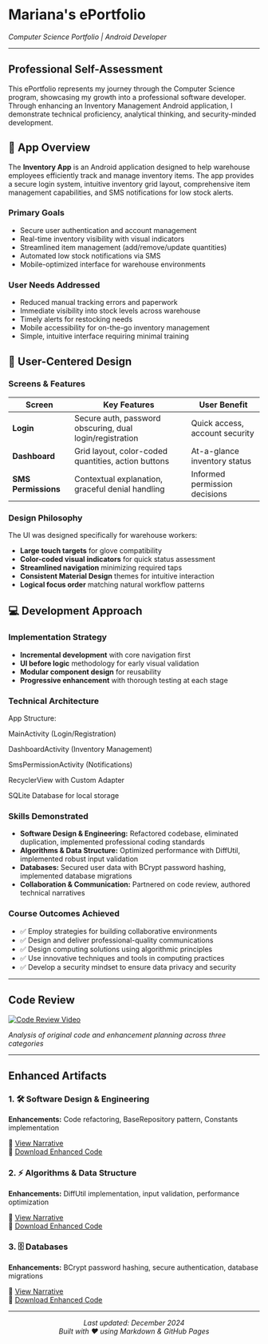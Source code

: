 # Mariana's ePortfolio
*Computer Science Portfolio | Android Developer*

---

## Professional Self-Assessment

This ePortfolio represents my journey through the Computer Science program, showcasing my growth into a professional software developer. Through enhancing an Inventory Management Android application, I demonstrate technical proficiency, analytical thinking, and security-minded development.

## 📱 App Overview

The **Inventory App** is an Android application designed to help warehouse employees efficiently track and manage inventory items. The app provides a secure login system, intuitive inventory grid layout, comprehensive item management capabilities, and SMS notifications for low stock alerts.

### Primary Goals
- Secure user authentication and account management
- Real-time inventory visibility with visual indicators
- Streamlined item management (add/remove/update quantities)
- Automated low stock notifications via SMS
- Mobile-optimized interface for warehouse environments

### User Needs Addressed
- Reduced manual tracking errors and paperwork
- Immediate visibility into stock levels across warehouse
- Timely alerts for restocking needs
- Mobile accessibility for on-the-go inventory management
- Simple, intuitive interface requiring minimal training

## 🎨 User-Centered Design

### Screens & Features

| Screen | Key Features | User Benefit |
|--------|-------------|-------------|
| **Login** | Secure auth, password obscuring, dual login/registration | Quick access, account security |
| **Dashboard** | Grid layout, color-coded quantities, action buttons | At-a-glance inventory status |
| **SMS Permissions** | Contextual explanation, graceful denial handling | Informed permission decisions |

### Design Philosophy

The UI was designed specifically for warehouse workers:
- **Large touch targets** for glove compatibility
- **Color-coded visual indicators** for quick status assessment
- **Streamlined navigation** minimizing required taps
- **Consistent Material Design** themes for intuitive interaction
- **Logical focus order** matching natural workflow patterns

## 💻 Development Approach

### Implementation Strategy
- **Incremental development** with core navigation first
- **UI before logic** methodology for early visual validation
- **Modular component design** for reusability
- **Progressive enhancement** with thorough testing at each stage

### Technical Architecture
App Structure:

MainActivity (Login/Registration)

DashboardActivity (Inventory Management)

SmsPermissionActivity (Notifications)

RecyclerView with Custom Adapter

SQLite Database for local storage


### Skills Demonstrated

- **Software Design & Engineering:** Refactored codebase, eliminated duplication, implemented professional coding standards
- **Algorithms & Data Structure:** Optimized performance with DiffUtil, implemented robust input validation  
- **Databases:** Secured user data with BCrypt password hashing, implemented database migrations
- **Collaboration & Communication:** Partnered on code review, authored technical narratives

### Course Outcomes Achieved

- ✅ Employ strategies for building collaborative environments
- ✅ Design and deliver professional-quality communications
- ✅ Design computing solutions using algorithmic principles
- ✅ Use innovative techniques and tools in computing practices
- ✅ Develop a security mindset to ensure data privacy and security

---

## Code Review

[![Code Review Video](https://img.shields.io/badge/Watch_Code_Review-Video-red?style=for-the-badge&logo=youtube)](https://youtu.be/ktiL2u_ch24)

*Analysis of original code and enhancement planning across three categories*

---

## Enhanced Artifacts

### 1. 🛠️ Software Design & Engineering

**Enhancements:** Code refactoring, BaseRepository pattern, Constants implementation  

📄 [View Narrative](https://github.com/MZornes2025/mobile-architect-and-programming/blob/main/Software%20Design%20%26%20Engineering%20Enhancement.docx)  
💾 [Download Enhanced Code](https://github.com/MZornes2025/mobile-architect-and-programming/blob/main/InventoryApp1%20Software%20Design%20%26%20Engineering%20Enhancement.rar)

### 2. ⚡ Algorithms & Data Structure  

**Enhancements:** DiffUtil implementation, input validation, performance optimization

📄 [View Narrative](https://github.com/MZornes2025/mobile-architect-and-programming/blob/main/Algorithms%20%26%20Data%20Structure%20Enhancement.docx)  
💾 [Download Enhanced Code](https://github.com/MZornes2025/mobile-architect-and-programming/blob/main/Algorithms%20%26%20Data%20Structure%20Enhancement.zip)

### 3. 🗄️ Databases

**Enhancements:** BCrypt password hashing, secure authentication, database migrations

📄 [View Narrative](https://github.com/MZornes2025/mobile-architect-and-programming/blob/main/Database%20Enhancement%20Narrative.docx)  
💾 [Download Enhanced Code](https://github.com/MZornes2025/mobile-architect-and-programming/blob/main/Database%20Enhancement.zip)

---



<div align="center">

*Last updated: December 2024*  
*Built with ❤️ using Markdown & GitHub Pages*

</div>
